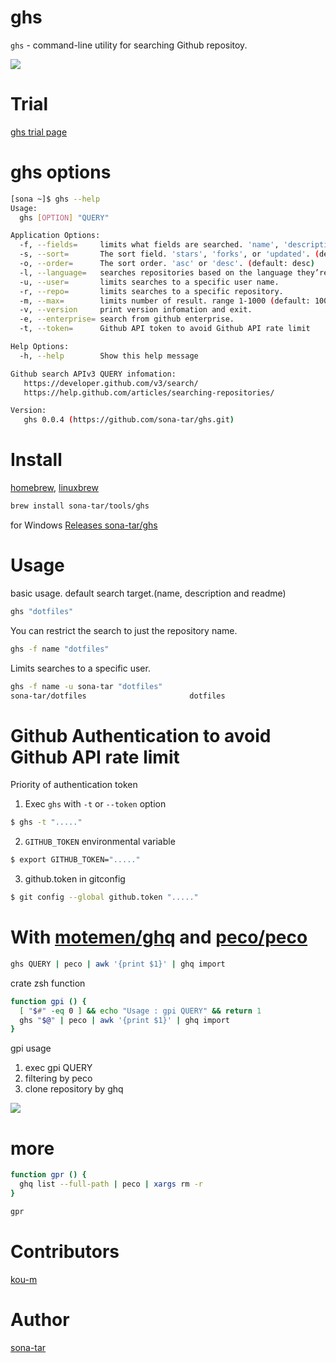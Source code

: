 ghs
======

`ghs` - command-line utility for searching Github repositoy.

![](http://f.st-hatena.com/images/fotolife/s/sona-zip/20141029/20141029212146_original.gif?1414585446)

Trial
===========
[ghs trial page](https://codepicnic.com/consoles/ghs/embed?sidebar=closed&hide=save,show_result,download,options,run,second_terminal,readme)


ghs options
===========

```sh
[sona ~]$ ghs --help
Usage:
  ghs [OPTION] "QUERY"

Application Options:
  -f, --fields=     limits what fields are searched. 'name', 'description', or 'readme'. (default: name,description)
  -s, --sort=       The sort field. 'stars', 'forks', or 'updated'. (default: best match)
  -o, --order=      The sort order. 'asc' or 'desc'. (default: desc)
  -l, --language=   searches repositories based on the language they’re written in.
  -u, --user=       limits searches to a specific user name.
  -r, --repo=       limits searches to a specific repository.
  -m, --max=        limits number of result. range 1-1000 (default: 100)
  -v, --version     print version infomation and exit.
  -e, --enterprise= search from github enterprise.
  -t, --token=      Github API token to avoid Github API rate limit

Help Options:
  -h, --help        Show this help message

Github search APIv3 QUERY infomation:
   https://developer.github.com/v3/search/
   https://help.github.com/articles/searching-repositories/

Version:
   ghs 0.0.4 (https://github.com/sona-tar/ghs.git)
```

Install
===========

[homebrew](http://brew.sh/index_ja.html), [linuxbrew](http://brew.sh/linuxbrew/)

```zsh
brew install sona-tar/tools/ghs
```

for Windows
[Releases sona-tar/ghs](https://github.com/sona-tar/ghs/releases)


Usage
===========

basic usage.
default search target.(name, description and readme)
```zsh
ghs "dotfiles"
```

You can restrict the search to just the repository name.
```zsh
ghs -f name "dotfiles"
```

Limits searches to a specific user.
```zsh
ghs -f name -u sona-tar "dotfiles"
sona-tar/dotfiles                       dotfiles
```

Github Authentication to avoid Github API rate limit
===========

Priority of authentication token

1. Exec `ghs` with `-t` or `--token` option

```bash
$ ghs -t "....."
```

2. `GITHUB_TOKEN` environmental variable
```bash
$ export GITHUB_TOKEN="....."
```

3. github.token in gitconfig

```bash
$ git config --global github.token "....."
```


With [motemen/ghq](https://github.com/motemen/ghq) and [peco/peco](https://github.com/peco/peco)
===========

```sh
ghs QUERY | peco | awk '{print $1}' | ghq import
```

crate zsh function

```zsh
function gpi () {
  [ "$#" -eq 0 ] && echo "Usage : gpi QUERY" && return 1
  ghs "$@" | peco | awk '{print $1}' | ghq import
}
```

gpi usage

1. exec gpi QUERY
2. filtering by peco
3. clone repository by ghq

![](http://f.st-hatena.com/images/fotolife/s/sona-zip/20141029/20141029210952_original.gif?1414584687)

more
===========

```zsh
function gpr () {
  ghq list --full-path | peco | xargs rm -r
}
```

```sh
gpr
```


Contributors
===========

[kou-m](https://github.com/kou-m)


Author
===========

[sona-tar](https://github.com/sona-tar)
